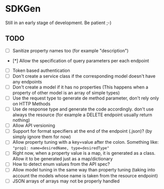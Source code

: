 # SDKGen
Still in an early stage of development. Be patient ;-)

## TODO
- [ ] Sanitize property names too (for example "description")
- [*] Allow the specification of query parameters per each endpoint
- [ ] Token based authentication
- [ ] Don't create a service class if the corresponding model doesn't have any endpoints
- [ ] Don't create a model if it has no properties (This happens when a property of other model is an array of simple types)
- [ ] Use the request type to generate de method parameter, don't rely only on HTTP Methods
- [ ] Use de response type and generate the code accordingly. don't use always the resource (for example a DELETE endpoint usually return nothing)
- [ ] Allow API versioning
- [ ] Support for format specifiers at the end of the endpoint (.json)? (by simply ignore them for now)
- [ ] Allow property tuning with a key=value after the colon. Something like: `"prop1: name=desiredName, type=desiredType"`
- [ ] Right now, when a property value is a map, it is generated as a class. Allow it to be generated just as a map/dictionary
- [ ] How to detect enum values from the API spec?
- [ ] Allow model tuning in the same way than property tuning (taking into account the models whose name is taken from the resource endpoint)
- [ ] JSON arrays of arrays may not be properly handled
